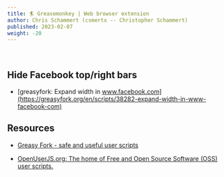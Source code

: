 ```yaml
---
title: 🏄 Greasemonkey | Web browser extension
author: Chris Schammert (csmertx -- Christopher Schammert)
published: 2023-02-07
weight: -20
---
```


<br />

## Hide Facebook top/right bars

- [greasyfork: Expand width in www.facebook.com](https://greasyfork.org/en/scripts/38282-expand-width-in-www-facebook-com)

## Resources

- [Greasy Fork - safe and useful user scripts](greasyfork.org)

- [OpenUserJS.org: The home of Free and Open Source Software (OSS) user scripts.](openuserjs.org)
